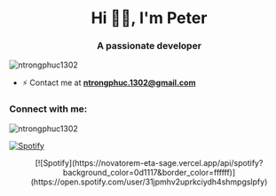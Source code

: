 <h1 align="center">Hi 👋🏻, I'm Peter</h1>
<h3 align="center">A passionate developer</h3>

<p align="left"> <img src="https://komarev.com/ghpvc/?username=ntrongphuc1302&label=Profile%20views&color=ff0e0e&style=plastic" alt="ntrongphuc1302" /> </p>

- ⚡ Contact me at **ntrongphuc.1302@gmail.com**

<h3 align="left">Connect with me:</h3>
<p align="left">
</p>

<p><img align="center" src="https://github-readme-stats.vercel.app/api/top-langs?username=ntrongphuc1302&show_icons=true&theme=dark&locale=en&layout=compact" alt="ntrongphuc1302" /></p>

[![Spotify](https://novatorem-eta-sage.vercel.app/api/spotify?background_color=0d1117&border_color=ffffff)](https://open.spotify.com/user/31jpmhv2uprkciydh4shmpgslpfy)

<div align="center">
  [![Spotify](https://novatorem-eta-sage.vercel.app/api/spotify?background_color=0d1117&border_color=ffffff)](https://open.spotify.com/user/31jpmhv2uprkciydh4shmpgslpfy)
</div>
